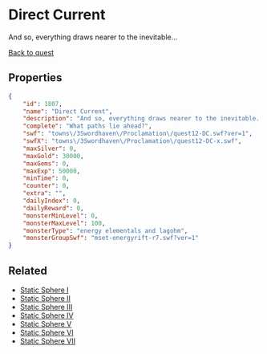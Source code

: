 # Direct Current

And so, everything draws nearer to the inevitable...

[Back to quest](../quests.md)

## Properties

```json
{
    "id": 1807,
    "name": "Direct Current",
    "description": "And so, everything draws nearer to the inevitable...",
    "complete": "What paths lie ahead?",
    "swf": "towns\/3Swordhaven\/Proclamation\/quest12-DC.swf?ver=1",
    "swfX": "towns\/3Swordhaven\/Proclamation\/quest12-DC-x.swf",
    "maxSilver": 0,
    "maxGold": 30000,
    "maxGems": 0,
    "maxExp": 50000,
    "minTime": 0,
    "counter": 0,
    "extra": "",
    "dailyIndex": 0,
    "dailyReward": 0,
    "monsterMinLevel": 0,
    "monsterMaxLevel": 100,
    "monsterType": "energy elementals and lagohm",
    "monsterGroupSwf": "mset-energyrift-r7.swf?ver=1"
}
```

## Related

- [Static Sphere I](../items/20151-static-sphere-i.md)
- [Static Sphere II](../items/20152-static-sphere-ii.md)
- [Static Sphere III](../items/20153-static-sphere-iii.md)
- [Static Sphere IV](../items/20154-static-sphere-iv.md)
- [Static Sphere V](../items/20155-static-sphere-v.md)
- [Static Sphere VI](../items/20156-static-sphere-vi.md)
- [Static Sphere VII](../items/20157-static-sphere-vii.md)

